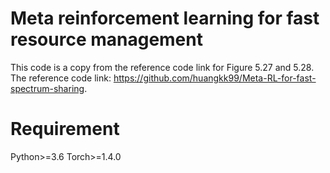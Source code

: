 # Meta reinforcement learning for fast resource management

This code is a copy from the reference code link for Figure 5.27 and 5.28. 
The reference code link: https://github.com/huangkk99/Meta-RL-for-fast-spectrum-sharing.

# Requirement

Python>=3.6
Torch>=1.4.0


